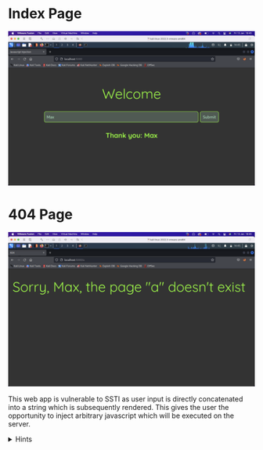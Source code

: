 # Index Page
<img src="../images/ssti.png">

# 404 Page
<img src="../images/ssti-404.png">

This web app is vulnerable to SSTI as user input is directly concatenated into a string which is subsequently rendered. This gives the user the opportunity to inject arbitrary javascript which will be executed on the server.

<details>
  <summary>Hints</summary>
The vulnerable code is

```
let html = ejs.render('<body><h1 class="fourohfour">Sorry, <%= name %>, the page "' + path + '" doesn\'t exist</h1></body></html>', { name : name })
```
since the path is stripped of the leading, `/`, the attacker can visit an arbitrary non-existent url and it will be injected directly into the template string.

The app is secured by rendering an `.ejs` file, <strong>then</strong> passing the user conntrolled input as a parameter, e.g. 
```
res.render('404.ejs', { name: name, path: path })
  
For a suitable payload, checkout `payloadallthethings` ssti. It may help to proxy the request through Burp.
```
</details>
